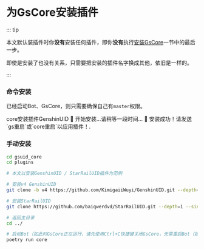 # 为GsCore安装插件<Badge type="tip" text="简单" />

::: tip

本文默认装插件时你**没有**安装任何插件，即你**没有**执行[安装GsCore](../快速开始/InstallCore)一节中的最后一步。

即使是安装了也没有关系，只需要把安装的插件名字换成其他，依旧是一样的。

:::

### 命令安装<Badge type="tip" text="简单" />

已经启动Bot、GsCore，则只需要确保自己有`master`权限。

<ChatPanel title="聊天界面">
<ChatMessage nickname="Wuyi无疑">core安装插件GenshinUID</ChatMessage>
<ChatMessage nickname="GsCore">🚀 开始安装...请稍等一段时间...</ChatMessage>
<ChatMessage nickname="GsCore">🎉 安装成功！请发送`gs重启`或`core重启`以应用插件！.</ChatMessage>
</ChatPanel>

### 手动安装<Badge type="warning" text="普通" />

```sh
cd gsuid_core
cd plugins

# 本文以安装GenshinUID / StarRailUID插件为范例

# 安装v4 GenshinUID
git clone -b v4 https://github.com/KimigaiiWuyi/GenshinUID.git --depth=1 --single-branch

# 安装StarRailUID
git clone https://github.com/baiqwerdvd/StarRailUID.git --depth=1 --single-branch

# 返回主目录
cd ../

# 启动Bot（如此时GsCore正在运行，请先使用Ctrl+C快捷键关闭GsCore，无需重启Bot（如NoneBot2））
poetry run core
```
